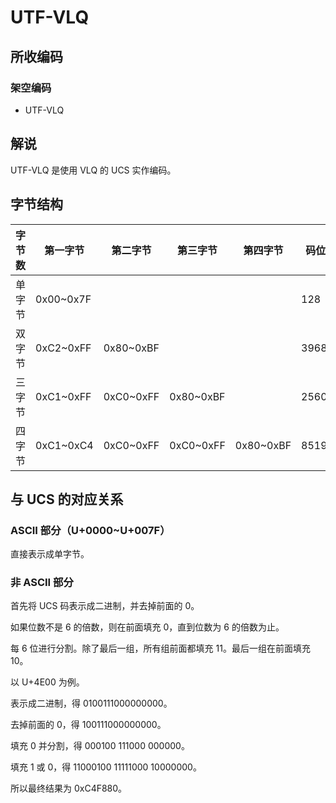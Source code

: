 # UTF-VLQ
## 所收编码
### 架空编码
- UTF-VLQ

## 解说
UTF-VLQ 是使用 VLQ 的 UCS 实作编码。

## 字节结构
|字节数|第一字节|第二字节|第三字节|第四字节|码位数|注释|
|-|-|-|-|-|-|-|
|单字节|0x00\~0x7F||||128||
|双字节|0xC2\~0xFF|0x80\~0xBF|||3968||
|三字节|0xC1\~0xFF|0xC0\~0xFF|0x80\~0xBF||256000||
|四字节|0xC1\~0xC4|0xC0\~0xFF|0xC0\~0xFF|0x80\~0xBF|851968||

## 与 UCS 的对应关系
### ASCII 部分（U+0000\~U+007F）
直接表示成单字节。

### 非 ASCII 部分
首先将 UCS 码表示成二进制，并去掉前面的 0。

如果位数不是 6 的倍数，则在前面填充 0，直到位数为 6 的倍数为止。

每 6 位进行分割。除了最后一组，所有组前面都填充 11。最后一组在前面填充 10。

以 U+4E00 为例。

表示成二进制，得 0100111000000000。

去掉前面的 0，得 100111000000000。

填充 0 并分割，得 000100 111000 000000。

填充 1 或 0，得 11000100 11111000 10000000。

所以最终结果为 0xC4F880。
